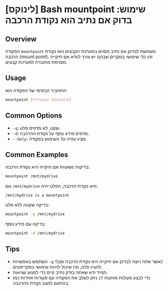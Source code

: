 # [לינוקס] Bash mountpoint שימוש: בדוק אם נתיב הוא נקודת הרכבה

## Overview
הפקודה `mountpoint` משמשת לבדוק אם נתיב מסוים במערכת הקבצים הוא נקודת הרכבה (mount point). זהו כלי שימושי במקרים שבהם יש צורך לוודא אם תיקייה מסוימת מחוברת למערכת קבצים.

## Usage
התחביר הבסיסי של הפקודה הוא:

```bash
mountpoint [אפשרויות] [ארגומנטים]
```

## Common Options
- `-q`: שקט, לא מדפיס פלט.
- `-d`: מדפיס מידע נוסף על נקודת ההרכבה.
- `--help`: מציג עזרה על השימוש בפקודה.

## Common Examples
בדיקות פשוטות אם תיקייה היא נקודת הרכבה:

```bash
mountpoint /mnt/mydrive
```

אם `/mnt/mydrive` היא נקודת הרכבה, הפלט יהיה:

```
/mnt/mydrive is a mountpoint
```

בדיקה שקטה ללא פלט:

```bash
mountpoint -q /mnt/mydrive
```

בדיקה עם מידע נוסף:

```bash
mountpoint -d /mnt/mydrive
```

## Tips
- השתמש באפשרות `-q` כאשר אתה רוצה לבדוק אם תיקייה היא נקודת הרכבה מבלי להציג פלט, מה שיכול להיות שימושי בסקריפטים.
- תמיד ודא שאתה בודק נתיב קיים כדי למנוע שגיאות.
- ניתן לשלב את הפקודה עם פקודות אחרות כמו `if` כדי לבצע פעולות מותנות בהתאם למצב נקודת ההרכבה.
